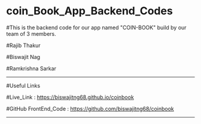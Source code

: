 ﻿# coin_Book_App_Backend_Codes

#This is the backend code for our app named "COIN-BOOK" build by our team of 3 members.

#Rajib Thakur

#Biswajit Nag

#Ramkrishna Sarkar

--------------------------------------------------------------------------------------------------

#Useful Links

#Live_Link : https://biswajitng68.github.io/coinbook

#GitHub FrontEnd_Code : https://github.com/biswajitng68/coinbook

--------------------------------------------------------------------------------------------------

